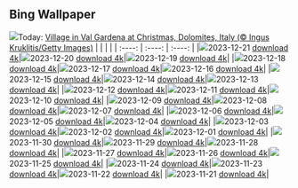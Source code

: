 ## Bing Wallpaper
![](./wallpaper/2023-12-21.jpg)Today: [Village in Val Gardena at Christmas, Dolomites, Italy (© Ingus Kruklitis/Getty Images)](./wallpaper/2023-12-21.jpg)
|      |      |      |
| :----: | :----: | :----: |
|![](./wallpaper/2023-12-21_sm.jpg)2023-12-21 [download 4k](./wallpaper/2023-12-21.jpg)|![](./wallpaper/2023-12-20_sm.jpg)2023-12-20 [download 4k](./wallpaper/2023-12-20.jpg)|![](./wallpaper/2023-12-19_sm.jpg)2023-12-19 [download 4k](./wallpaper/2023-12-19.jpg)|
|![](./wallpaper/2023-12-18_sm.jpg)2023-12-18 [download 4k](./wallpaper/2023-12-18.jpg)|![](./wallpaper/2023-12-17_sm.jpg)2023-12-17 [download 4k](./wallpaper/2023-12-17.jpg)|![](./wallpaper/2023-12-16_sm.jpg)2023-12-16 [download 4k](./wallpaper/2023-12-16.jpg)|
|![](./wallpaper/2023-12-15_sm.jpg)2023-12-15 [download 4k](./wallpaper/2023-12-15.jpg)|![](./wallpaper/2023-12-14_sm.jpg)2023-12-14 [download 4k](./wallpaper/2023-12-14.jpg)|![](./wallpaper/2023-12-13_sm.jpg)2023-12-13 [download 4k](./wallpaper/2023-12-13.jpg)|
|![](./wallpaper/2023-12-12_sm.jpg)2023-12-12 [download 4k](./wallpaper/2023-12-12.jpg)|![](./wallpaper/2023-12-11_sm.jpg)2023-12-11 [download 4k](./wallpaper/2023-12-11.jpg)|![](./wallpaper/2023-12-10_sm.jpg)2023-12-10 [download 4k](./wallpaper/2023-12-10.jpg)|
|![](./wallpaper/2023-12-09_sm.jpg)2023-12-09 [download 4k](./wallpaper/2023-12-09.jpg)|![](./wallpaper/2023-12-08_sm.jpg)2023-12-08 [download 4k](./wallpaper/2023-12-08.jpg)|![](./wallpaper/2023-12-07_sm.jpg)2023-12-07 [download 4k](./wallpaper/2023-12-07.jpg)|
|![](./wallpaper/2023-12-06_sm.jpg)2023-12-06 [download 4k](./wallpaper/2023-12-06.jpg)|![](./wallpaper/2023-12-05_sm.jpg)2023-12-05 [download 4k](./wallpaper/2023-12-05.jpg)|![](./wallpaper/2023-12-04_sm.jpg)2023-12-04 [download 4k](./wallpaper/2023-12-04.jpg)|
|![](./wallpaper/2023-12-03_sm.jpg)2023-12-03 [download 4k](./wallpaper/2023-12-03.jpg)|![](./wallpaper/2023-12-02_sm.jpg)2023-12-02 [download 4k](./wallpaper/2023-12-02.jpg)|![](./wallpaper/2023-12-01_sm.jpg)2023-12-01 [download 4k](./wallpaper/2023-12-01.jpg)|
|![](./wallpaper/2023-11-30_sm.jpg)2023-11-30 [download 4k](./wallpaper/2023-11-30.jpg)|![](./wallpaper/2023-11-29_sm.jpg)2023-11-29 [download 4k](./wallpaper/2023-11-29.jpg)|![](./wallpaper/2023-11-28_sm.jpg)2023-11-28 [download 4k](./wallpaper/2023-11-28.jpg)|
|![](./wallpaper/2023-11-27_sm.jpg)2023-11-27 [download 4k](./wallpaper/2023-11-27.jpg)|![](./wallpaper/2023-11-26_sm.jpg)2023-11-26 [download 4k](./wallpaper/2023-11-26.jpg)|![](./wallpaper/2023-11-25_sm.jpg)2023-11-25 [download 4k](./wallpaper/2023-11-25.jpg)|
|![](./wallpaper/2023-11-24_sm.jpg)2023-11-24 [download 4k](./wallpaper/2023-11-24.jpg)|![](./wallpaper/2023-11-23_sm.jpg)2023-11-23 [download 4k](./wallpaper/2023-11-23.jpg)|![](./wallpaper/2023-11-22_sm.jpg)2023-11-22 [download 4k](./wallpaper/2023-11-22.jpg)|
|![](./wallpaper/2023-11-21_sm.jpg)2023-11-21 [download 4k](./wallpaper/2023-11-21.jpg)|